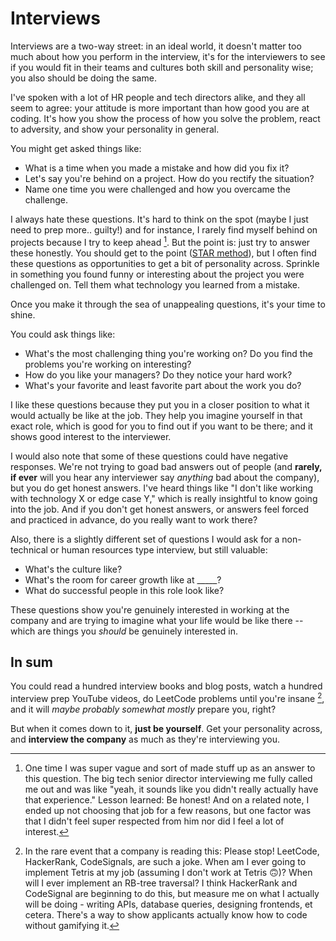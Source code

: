 # Interviews

Interviews are a two-way street: in an ideal world, it doesn't
matter too much about how you perform in the interview, it's
for the interviewers to see if you would fit in their teams
and cultures both skill and personality wise; you also should
be doing the same.

I've spoken with a lot of HR people and tech directors alike,
and they all seem to agree: your attitude is more important than
how good you are at coding. It's how you show the process of how 
you solve the problem, react to adversity, and show your personality in general.

You might get asked things like:
- What is a time when you made a mistake and how did you fix it?
- Let's say you're behind on a project. How do you rectify the situation?
- Name one time you were challenged and how you overcame the challenge.

I always hate these questions. It's hard to think on the spot (maybe I just
need to prep more.. guilty!) and for instance, I rarely find myself behind
on projects because I try to keep ahead [^ref1]. But the point is: just try to answer 
these honestly. You should get to the point ([STAR method](https://www.vawizard.org/wiz-pdf/STAR_Method_Interviews.pdf)), but I often find these questions as opportunities
to get a bit of personality across. Sprinkle in something you found funny or
interesting about the project you were challenged on. Tell them what technology
you learned from a mistake.

Once you make it through the sea of unappealing questions, it's your time to shine.

You could ask things like:
- What's the most challenging thing you're working on? Do you find the problems
you're working on interesting?
- How do you like your managers? Do they notice your hard work?
- What's your favorite and least favorite part about the work you do?

I like these questions because they put you in a closer position to what it
would actually be like at the job. They help you imagine yourself in that exact role,
which is good for you to find out if you want to be there; and it shows good interest
to the interviewer.

I would also note that some of these questions could have negative responses. We're
not trying to goad bad answers out of people (and **rarely, if ever** will you hear
any interviewer say *anything* bad about the company), but you do get honest answers.
I've heard things like "I don't like working with technology X or edge case Y," which is
really insightful to know going into the job. And if you don't get honest answers, or
answers feel forced and practiced in advance, do you really want to work there?

Also, there is a slightly different set of questions I would ask for a non-technical
or human resources type interview, but still valuable:
- What's the culture like?
- What's the room for career growth like at _____?
- What do successful people in this role look like?

These questions show you're genuinely interested in working at the company
and are trying to imagine what your life would be like there -- which are
things you *should* be genuinely interested in.

## In sum

You could read a hundred interview books and blog posts, watch a hundred
interview prep YouTube videos, do LeetCode problems until you're insane [^ref2],
and it will *maybe probably somewhat mostly* prepare you, right?

But when it comes down to it, **just be yourself**. Get your personality across,
and **interview the company** as much as they're interviewing you.


[^ref1]: One time I was super vague and sort of made stuff up as an answer to
this question. The big tech senior director interviewing me fully called me out 
and was like "yeah, it sounds like you didn't really actually have that experience."
Lesson learned: Be honest! And on a related note, I ended up not choosing that job
for a few reasons, but one factor was that I didn't feel super respected from him
nor did I feel a lot of interest.

[^ref2]: In the rare event that a company is reading this: Please stop! LeetCode,
HackerRank, CodeSignals, are such a joke. When am I ever going to implement Tetris
at my job (assuming I don't work at Tetris 🙃)? When will I ever implement an RB-tree
traversal? I think HackerRank and CodeSignal are beginning to do this, but measure me
on what I actually will be doing - writing APIs, database queries, designing frontends, et
cetera. There's a way to show applicants actually know how to code without gamifying it. 
